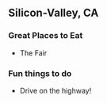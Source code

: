 ## Silicon-Valley, CA

### Great Places to Eat

- The Fair

### Fun things to do

- Drive on the highway!
